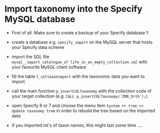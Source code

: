# Import taxonomy into the Specify MySQL database

* First of all: Make sure to create a backup of your Specify database !! 

* create a database e.g. ```specify_import``` on the MySQL server that hosts your Specify data scheme
* import the SQL file ```mysql__import_catalogue_of_life_in_an_empty_collection.sql``` with your favourite MySQL client software
* fill the table ```t_coltaxonimport``` with the taxonomic data you want to import
* call the main function ```p_insertCOLTaxonomy``` with the collection code of your target collection   (e.g. ```CALL p_insertCOLTaxonomy('ZMB_Orth');```)
* open Specify 6 or 7 and choose the menu item ```System >> tree >> Update taxonomy tree``` in order to rebuild the tree based on the imported data
* if you imported lot's of taxon names, this might last some time ....
